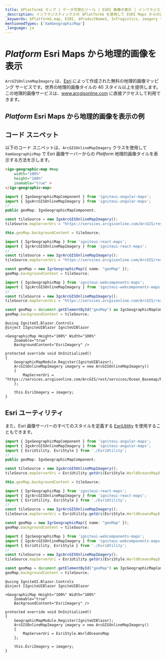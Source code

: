 ```yaml
---
title: $Platform$ マップ | データ可視化ツール | ESRI 画像の表示 | インフラジスティックス
_description: インフラジスティックスの $Platform$ を使用して ESRI Maps からの画像を表示します。$ProductName$ マップ チュートリアルを是非お試しください!
_keywords: $Platform$ map, ESRI, $ProductName$, Infragistics, imagery tile source, map background, $Platform$ マップ, ESRI, インフラジスティックス, 画像タイル ソース, マップ背景
mentionedTypes: ['XamGeographicMap']
_language: ja
---
```

# $Platform$ Esri Maps から地理的画像を表示

`ArcGISOnlineMapImagery` は、<a href="https://www.esri.com/" target="_blank">Esri</a> によって作成された無料の地理的画像マッピング サービスです。世界の地理的画像タイルの 40 スタイル以上を提供します。この地理的画像サービスは、<a href="https://services.arcgisonline.com/ArcGIS/rest/services" target="_blank">www.arcgisonline.com</a> に直接アクセスして利用できます。

## $Platform$ Esri Maps から地理的画像を表示の例


<code-view style="height: 500px"
           data-demos-base-url="{environment:dvDemosBaseUrl}"
           iframe-src="{environment:dvDemosBaseUrl}/maps/geo-map-display-esri-imagery"
           alt="$Platform$ Esri Maps から地理的画像を表示の例"
           github-src="maps/geo-map/display-esri-imagery">
</code-view>

<div class="divider--half"></div>

## コード スニペット
以下のコード スニペットは、`ArcGISOnlineMapImagery` クラスを使用して `XamGeographicMap` で Esri 画像サーバーからの $Platform$ 地理的画像タイルを表示する方法を示します。

```html
<igx-geographic-map #map
    width="100%"
    height="100%"
    zoomable="true" >
</igx-geographic-map>
```

```ts
import { IgxGeographicMapComponent } from 'igniteui-angular-maps';
import { IgxArcGISOnlineMapImagery } from 'igniteui-angular-maps';
// ...
public geoMap: IgxGeographicMapComponent;

const tileSource = new IgxArcGISOnlineMapImagery();
tileSource.mapServerUri = "https://services.arcgisonline.com/ArcGIS/rest/services/Ocean_Basemap/MapServer";

this.geoMap.backgroundContent = tileSource;
```

```ts
import { IgrGeographicMap } from 'igniteui-react-maps';
import { IgrArcGISOnlineMapImagery } from 'igniteui-react-maps';
// ...
const tileSource = new IgrArcGISOnlineMapImagery();
tileSource.mapServerUri = "https://services.arcgisonline.com/ArcGIS/rest/services/Ocean_Basemap/MapServer";

const geoMap = new IgrGeographicMap({ name: "geoMap" });
geoMap.backgroundContent = tileSource;
```

```ts
import { IgcGeographicMap } from 'igniteui-webcomponents-maps';
import { IgcArcGISOnlineMapImagery } from 'igniteui-webcomponents-maps';
// ...
const tileSource = new IgcArcGISOnlineMapImagery();
tileSource.mapServerUri = "https://services.arcgisonline.com/ArcGIS/rest/services/Ocean_Basemap/MapServer";

const geoMap = document.getElementById("geoMap") as IgcGeographicMapComponent
geoMap.backgroundContent = tileSource;
```

```razor
@using IgniteUI.Blazor.Controls
@inject IIgniteUIBlazor IgniteUIBlazor

<GeographicMap Height="100%" Width="100%"
    Zoomable="true"
    BackgroundContent="EsriImagery" />

protected override void OnInitialized()
{
    GeographicMapModule.Register(IgniteUIBlazor);
    ArcGISOnlineMapImagery imagery = new ArcGISOnlineMapImagery()
    {
        MapServerUri = "https://services.arcgisonline.com/ArcGIS/rest/services/Ocean_Basemap/MapServer"
    };

    this.EsriImagery = imagery;
}
```

## Esri ユーティリティ
また、Esri 画像サーバーのすべてのスタイルを定義する [EsriUtility](geo-map-resources-esri.md) を使用することもできます。

```ts
import { IgxGeographicMapComponent } from 'igniteui-angular-maps';
import { IgxArcGISOnlineMapImagery } from 'igniteui-angular-maps';
import { EsriUtility, EsriStyle } from './EsriUtility';
// ...
public geoMap: IgxGeographicMapComponent;

const tileSource = new IgxArcGISOnlineMapImagery();
tileSource.mapServerUri = EsriUtility.getUri(EsriStyle.WorldOceansMap);

this.geoMap.backgroundContent = tileSource;
```

```ts
import { IgrGeographicMap } from 'igniteui-react-maps';
import { IgrArcGISOnlineMapImagery } from 'igniteui-react-maps';
import { EsriUtility, EsriStyle } from './EsriUtility';
// ...
const tileSource = new IgrArcGISOnlineMapImagery();
tileSource.mapServerUri = EsriUtility.getUri(EsriStyle.WorldOceansMap);

const geoMap = new IgrGeographicMap({ name: "geoMap" });
geoMap.backgroundContent = tileSource;
```

```ts
import { IgcGeographicMap } from 'igniteui-webcomponents-maps';
import { IgcArcGISOnlineMapImagery } from 'igniteui-webcomponents-maps';
import { EsriUtility, EsriStyle } from './EsriUtility';
// ...
const tileSource = new IgcArcGISOnlineMapImagery();
tileSource.mapServerUri = EsriUtility.getUri(EsriStyle.WorldOceansMap);

const geoMap = document.getElementById("geoMap") as IgcGeographicMapComponent
geoMap.backgroundContent = tileSource;
```

```razor
@using IgniteUI.Blazor.Controls
@inject IIgniteUIBlazor IgniteUIBlazor

<GeographicMap Height="100%" Width="100%"
    Zoomable="true"
    BackgroundContent="EsriImagery" />

protected override void OnInitialized()
{
    GeographicMapModule.Register(IgniteUIBlazor);
    ArcGISOnlineMapImagery imagery = new ArcGISOnlineMapImagery()
    {
        MapServerUri = EsriStyle.WorldOceansMap
    };

    this.EsriImagery = imagery;
}
```

